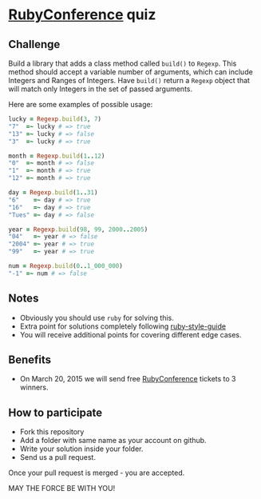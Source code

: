 # [RubyConference](http://rubyconference.by/) quiz


## Challenge


Build a library that adds a class method called `build()` to `Regexp`. This method should accept a variable number of arguments, which can include Integers and Ranges of Integers. Have `build()` return a `Regexp` object that will match only Integers in the set of passed arguments.

Here are some examples of possible usage:

```ruby
lucky = Regexp.build(3, 7)
"7"  =~ lucky # => true
"13" =~ lucky # => false
"3"  =~ lucky # => true
```

```ruby
month = Regexp.build(1..12)
"0"  =~ month # => false
"1"  =~ month # => true
"12" =~ month # => true
```

```ruby
day = Regexp.build(1..31)
"6"    =~ day # => true
"16"   =~ day # => true
"Tues" =~ day # => false
```

```ruby
year = Regexp.build(98, 99, 2000..2005)
"04"   =~ year # => false
"2004" =~ year # => true
"99"   =~ year # => true
```

```ruby
num = Regexp.build(0..1_000_000)
"-1" =~ num # => false
```


## Notes

* Obviously you should use `ruby` for solving this.
* Extra point for solutions completely following [ruby-style-guide](https://github.com/bbatsov/ruby-style-guide)
* You will receive additional points for covering different edge cases.


## Benefits

* On March 20, 2015 we will send free [RubyConference](http://rubyconference.by/) tickets to 3 winners.

## How to participate

* Fork this repository
* Add a folder with same name as your account on github.
* Write your solution inside your folder.
* Send us a pull request.

Once your pull request is merged - you are accepted.

MAY THE FORCE BE WITH YOU!
